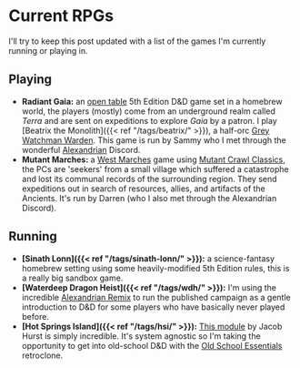 # Current RPGs


I'll try to keep this post updated with a list of the games I'm currently
running or playing in.
<!--more-->

## Playing

* **Radiant Gaia:** an [open table](https://thealexandrian.net/wordpress/38643/roleplaying-games/open-table-manifesto)
    5th Edition D\&D game set in a homebrew world, the players (mostly) come
    from an underground realm called *Terra* and are sent on expeditions to
    explore *Gaia* by a patron. I play
    [Beatrix the Monolith]({{< ref "/tags/beatrix/" >}}),
    a half-orc [Grey Watchman Warden](https://mfov.magehandpress.com/2016/12/warden.html).
    This game is run by Sammy who I met through the wonderful
    [Alexandrian](https://thealexandrian.net/) Discord.
* **Mutant Marches:** a [West Marches](https://arsludi.lamemage.com/index.php/78/grand-experiments-west-marches/)
    game using [Mutant Crawl Classics](https://goodman-games.com/store/mutant-crawl-classics/),
    the PCs are 'seekers' from a small village which suffered a catastrophe
    and lost its communal records of the surrounding region. They send
    expeditions out in search of resources, allies, and artifacts of the
    Ancients. It's run by Darren (who I also met through the Alexandrian
    Discord).

## Running

* **[Sinath Lonn]({{< ref "/tags/sinath-lonn/" >}}):** a science-fantasy
    homebrew setting using some heavily-modified 5th Edition rules, this is a
    really big sandbox game.
* **[Waterdeep Dragon Heist]({{< ref "/tags/wdh/" >}}):** I'm using the
    incredible [Alexandrian Remix](https://thealexandrian.net/wordpress/41217/roleplaying-games/dragon-heist-remix-part-1-the-villains)
    to run the published campaign as a gentle introduction to D\&D for some
    players who have basically never played before.
* **[Hot Springs Island]({{< ref "/tags/hsi/" >}}):**
    [This module](https://swordfishislands.itch.io/hot-springs-island)
    by Jacob Hurst is simply incredible. It's system agnostic so I'm taking
    the opportunity to get into old-school D\&D with the
    [Old School Essentials](https://necroticgnome.com/) retroclone.

